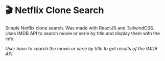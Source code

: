 <h1> 🎬 Netflix Clone Search </h1>

Simple Netflix clone search. Was made with ReactJS and TailwindCSS. <br />
Uses IMDB API to search movie or serie by title and display them with the info. 

<i>User have to search the movie or serie by title to get results of the IMDB API. </i>
